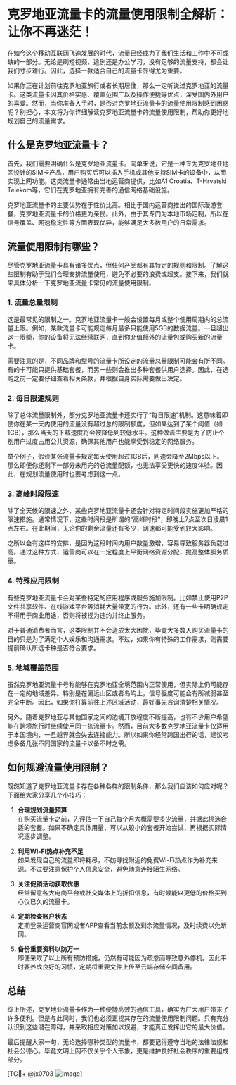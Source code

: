 # 克罗地亚流量卡的流量使用限制全解析：让你不再迷茫！

在如今这个移动互联网飞速发展的时代，流量已经成为了我们生活和工作中不可或缺的一部分。无论是刷短视频、追剧还是办公学习，没有足够的流量支持，都会让我们寸步难行。因此，选择一款适合自己的流量卡显得尤为重要。

如果你正在计划前往克罗地亚旅行或者长期居住，那么一定听说过克罗地亚的流量卡。这类流量卡因其价格实惠、覆盖范围广以及操作便捷等优点，深受国内外用户的喜爱。然而，当你准备入手时，是否对克罗地亚流量卡的流量使用限制感到困惑呢？别担心，本文将为你详细解读克罗地亚流量卡的流量使用限制，帮助你更好地规划自己的流量需求。

## 什么是克罗地亚流量卡？

首先，我们需要明确什么是克罗地亚流量卡。简单来说，它是一种专为克罗地亚地区设计的SIM卡产品，用户购买后可以插入手机或其他支持SIM卡的设备中，从而实现上网功能。这类流量卡通常由当地运营商提供，比如A1 Croatia、T-Hrvatski Telekom等，它们在克罗地亚拥有完善的通信网络基础设施。

克罗地亚流量卡的主要优势在于性价比高。相比于国内运营商推出的国际漫游套餐，克罗地亚流量卡的价格更为亲民。此外，由于其专门为本地市场定制，所以在信号覆盖、网速稳定性等方面表现优异，能够满足大多数用户的日常需求。

## 流量使用限制有哪些？

尽管克罗地亚流量卡具有诸多优点，但任何产品都有其特定的规则和限制。了解这些限制有助于我们合理安排流量使用，避免不必要的浪费或超支。接下来，我们就来具体分析一下克罗地亚流量卡常见的流量使用限制。

### 1. **流量总量限制**

这是最常见的限制之一。克罗地亚流量卡一般会设置每月或整个使用周期内的总流量上限。例如，某款流量卡可能规定每月最多只能使用5GB的数据流量。一旦超出这一限额，你的设备将无法继续联网，直到你充值额外的流量包或购买新的流量卡。

需要注意的是，不同品牌和型号的流量卡所设定的流量总量限制可能会有所不同。有的卡可能只提供基础套餐，而另一些则会推出多种套餐供用户选择。因此，在选购之前一定要仔细查看相关条款，并根据自身实际需要做出决定。

### 2. **每日限速规则**

除了总体流量限制外，部分克罗地亚流量卡还实行了“每日限速”机制。这意味着即使你在某一天内使用的流量没有超过总的限制额度，但如果达到了某个阈值（如1GB），那么当天的下载速度将会被降低到较低水平。这种做法主要是为了防止个别用户过度占用公共资源，确保其他用户也能享受到稳定的网络服务。

举个例子，假设某张流量卡规定每天使用超过1GB后，网速会降至2Mbps以下。那么即便你还剩下一部分未用完的总流量配额，也无法享受更快的速度体验。因此，在规划流量使用时也要考虑到这一点。

### 3. **高峰时段限速**

除了全天候的限速之外，某些克罗地亚流量卡还会针对特定时间段实施更加严格的限速措施。通常情况下，这些时间段是所谓的“高峰时段”，即晚上7点至次日凌晨1点左右。在此期间，无论你的剩余流量还有多少，网速都可能受到较大影响。

之所以会有这样的安排，是因为这段时间内用户数量激增，容易导致服务器负载过高。通过这种方式，运营商可以在一定程度上平衡网络资源分配，提高整体服务质量。

### 4. **特殊应用限制**

有些克罗地亚流量卡会对某些特定的应用程序或服务施加限制。比如禁止使用P2P文件共享软件、在线游戏平台等消耗大量带宽的行为。此外，还有一些卡明确规定不得用于商业用途，否则将被视为违约并终止服务。

对于普通消费者而言，这类限制并不会造成太大困扰，毕竟大多数人购买流量卡的目的只是为了满足个人娱乐和沟通需求。不过，如果你有特殊的工作需求，则需要提前确认所选卡种是否符合要求。

### 5. **地域覆盖范围**

虽然克罗地亚流量卡号称能够在克罗地亚全境范围内正常使用，但实际上仍可能存在一定的地域差异。特别是在偏远山区或者岛屿上，信号强度可能会有所减弱甚至完全中断。因此，如果你打算前往上述区域活动，最好事先咨询清楚相关情况。

另外，随着克罗地亚与其他国家之间的边境开放程度不断提高，也有不少用户希望能在跨境旅行时继续使用同一张流量卡。然而，目前大多数克罗地亚流量卡仅适用于本国境内，一旦越界就会失去连接能力。所以如果你经常跨国出行的话，建议考虑多备几张不同国家的流量卡以备不时之需。

## 如何规避流量使用限制？

既然知道了克罗地亚流量卡存在各种各样的限制条件，那么我们应该如何应对呢？下面给大家分享几个小技巧：

1. **合理规划流量预算**  
   在购买流量卡之前，先评估一下自己每个月大概需要多少流量，并据此挑选合适的套餐。如果不确定具体用量，可以从较小的套餐开始尝试，再根据实际情况逐步调整。

2. **利用Wi-Fi热点补充不足**  
   如果发现自己的流量即将耗尽，不妨寻找附近的免费Wi-Fi热点作为补充来源。不过要注意保护个人信息安全，避免随意连接陌生网络。

3. **关注促销活动获取优惠**  
   经常留意各大电商平台或社交媒体上的折扣信息，有时候能以更低的价格买到心仪已久的流量卡。

4. **定期检查账户状态**  
   定期登录运营商官网或者APP查看当前余额及剩余流量情况，及时续费以免断网。

5. **备份重要资料以防万一**  
   即便采取了以上所有预防措施，仍然有可能因为疏忽而导致意外停机。因此平时要养成良好的习惯，定期将重要文件上传至云端存储空间备用。

## 总结

综上所述，克罗地亚流量卡作为一种便捷高效的通信工具，确实为广大用户带来了许多便利。但是与此同时，我们也必须正视其存在的流量使用限制问题。只有充分认识到这些潜在障碍，并采取相应对策加以规避，才能真正发挥出它的最大价值。

最后提醒大家一句，无论选择哪种类型的流量卡，都要记得遵守当地的法律法规和社会公德心。毕竟文明上网不仅关乎个人形象，更是维护良好社会秩序的重要组成部分。

[TG💪+ @jx0703 ![Image](https://github.com/user-attachments/assets/dbca1d08-cadb-493c-b0ec-ad6f7a83f270)]